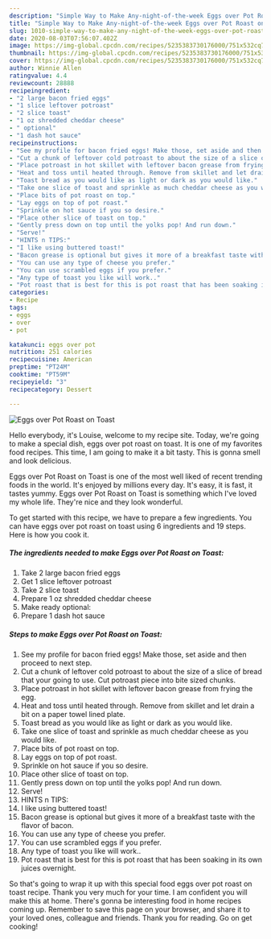 ```yaml
---
description: "Simple Way to Make Any-night-of-the-week Eggs over Pot Roast on Toast"
title: "Simple Way to Make Any-night-of-the-week Eggs over Pot Roast on Toast"
slug: 1010-simple-way-to-make-any-night-of-the-week-eggs-over-pot-roast-on-toast
date: 2020-08-03T07:56:07.402Z
image: https://img-global.cpcdn.com/recipes/5235383730176000/751x532cq70/eggs-over-pot-roast-on-toast-recipe-main-photo.jpg
thumbnail: https://img-global.cpcdn.com/recipes/5235383730176000/751x532cq70/eggs-over-pot-roast-on-toast-recipe-main-photo.jpg
cover: https://img-global.cpcdn.com/recipes/5235383730176000/751x532cq70/eggs-over-pot-roast-on-toast-recipe-main-photo.jpg
author: Winnie Allen
ratingvalue: 4.4
reviewcount: 28888
recipeingredient:
- "2 large bacon fried eggs"
- "1 slice leftover potroast"
- "2 slice toast"
- "1 oz shredded cheddar cheese"
- " optional"
- "1 dash hot sauce"
recipeinstructions:
- "See my profile for bacon fried eggs! Make those, set aside and then proceed to next step."
- "Cut a chunk of leftover cold potroast to about the size of a slice of bread that your going to use. Cut potroast piece into bite sized chunks."
- "Place potroast in hot skillet with leftover bacon grease from frying the egg."
- "Heat and toss until heated through. Remove from skillet and let drain a bit on a paper towel lined plate."
- "Toast bread as you would like as light or dark as you would like."
- "Take one slice of toast and sprinkle as much cheddar cheese as you would like."
- "Place bits of pot roast on top."
- "Lay eggs on top of pot roast."
- "Sprinkle on hot sauce if you so desire."
- "Place other slice of toast on top."
- "Gently press down on top until the yolks pop! And run down."
- "Serve!"
- "HINTS n TIPS:"
- "I like using buttered toast!"
- "Bacon grease is optional but gives it more of a breakfast taste with the flavor of bacon."
- "You can use any type of cheese you prefer."
- "You can use scrambled eggs if you prefer."
- "Any type of toast you like will work.."
- "Pot roast that is best for this is pot roast that has been soaking in its own juices overnight."
categories:
- Recipe
tags:
- eggs
- over
- pot

katakunci: eggs over pot 
nutrition: 251 calories
recipecuisine: American
preptime: "PT24M"
cooktime: "PT59M"
recipeyield: "3"
recipecategory: Dessert

---
```



![Eggs over Pot Roast on Toast](https://img-global.cpcdn.com/recipes/5235383730176000/751x532cq70/eggs-over-pot-roast-on-toast-recipe-main-photo.jpg)

Hello everybody, it's Louise, welcome to my recipe site. Today, we're going to make a special dish, eggs over pot roast on toast. It is one of my favorites food recipes. This time, I am going to make it a bit tasty. This is gonna smell and look delicious.



Eggs over Pot Roast on Toast is one of the most well liked of recent trending foods in the world. It's enjoyed by millions every day. It's easy, it is fast, it tastes yummy. Eggs over Pot Roast on Toast is something which I've loved my whole life. They're nice and they look wonderful.


To get started with this recipe, we have to prepare a few ingredients. You can have eggs over pot roast on toast using 6 ingredients and 19 steps. Here is how you cook it.

<!--inarticleads1-->

##### The ingredients needed to make Eggs over Pot Roast on Toast:

1. Take 2 large bacon fried eggs
1. Get 1 slice leftover potroast
1. Take 2 slice toast
1. Prepare 1 oz shredded cheddar cheese
1. Make ready  optional:
1. Prepare 1 dash hot sauce




<!--inarticleads2-->

##### Steps to make Eggs over Pot Roast on Toast:

1. See my profile for bacon fried eggs! Make those, set aside and then proceed to next step.
1. Cut a chunk of leftover cold potroast to about the size of a slice of bread that your going to use. Cut potroast piece into bite sized chunks.
1. Place potroast in hot skillet with leftover bacon grease from frying the egg.
1. Heat and toss until heated through. Remove from skillet and let drain a bit on a paper towel lined plate.
1. Toast bread as you would like as light or dark as you would like.
1. Take one slice of toast and sprinkle as much cheddar cheese as you would like.
1. Place bits of pot roast on top.
1. Lay eggs on top of pot roast.
1. Sprinkle on hot sauce if you so desire.
1. Place other slice of toast on top.
1. Gently press down on top until the yolks pop! And run down.
1. Serve!
1. HINTS n TIPS:
1. I like using buttered toast!
1. Bacon grease is optional but gives it more of a breakfast taste with the flavor of bacon.
1. You can use any type of cheese you prefer.
1. You can use scrambled eggs if you prefer.
1. Any type of toast you like will work..
1. Pot roast that is best for this is pot roast that has been soaking in its own juices overnight.




So that's going to wrap it up with this special food eggs over pot roast on toast recipe. Thank you very much for your time. I am confident you will make this at home. There's gonna be interesting food in home recipes coming up. Remember to save this page on your browser, and share it to your loved ones, colleague and friends. Thank you for reading. Go on get cooking!
